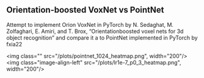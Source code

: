 ## Orientation-boosted VoxNet vs PointNet
Attempt to implement Orion VoxNet in PyTorch by N. Sedaghat, M. Zolfaghari, E. Amiri, and T. Brox, “Orientationboosted voxel nets for 3d object recognition” and compare it a to PointNet implemented in PyTorch by fxia22


<img class="" src="/plots/pointnet_1024_heatmap.png", width="200"/><img class="image-align-left" src="/plots/lr1e-7_p0_3_heatmap.png", width="200"/>